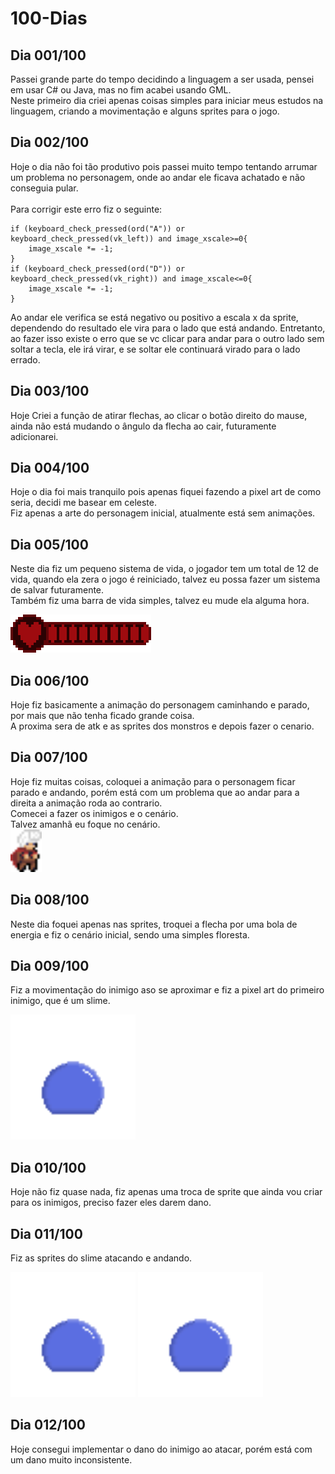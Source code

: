 # 100-Dias

## Dia 001/100

 Passei grande parte do tempo decidindo a linguagem a ser usada, pensei em usar C# ou Java, mas no fim acabei usando GML.
 <br/>
 Neste primeiro dia criei apenas coisas simples para iniciar meus estudos na linguagem, criando a movimentação e alguns sprites para o jogo.

## Dia 002/100

 Hoje o dia não foi tão produtivo pois passei muito tempo tentando arrumar um problema no personagem, onde ao andar ele ficava achatado e não conseguia pular.
 <br/><br/>
 Para corrigir este erro fiz o seguinte:
```GML
if (keyboard_check_pressed(ord("A")) or keyboard_check_pressed(vk_left)) and image_xscale>=0{
	image_xscale *= -1;
}
if (keyboard_check_pressed(ord("D")) or keyboard_check_pressed(vk_right)) and image_xscale<=0{
	image_xscale *= -1;
}
```
 Ao andar ele verifica se está negativo ou positivo a escala x da sprite, dependendo do resultado ele vira para o lado que está andando. Entretanto, ao fazer isso existe o erro que se vc clicar para andar para o outro lado sem soltar a tecla, ele irá virar, e se soltar ele continuará virado para o lado errado.

## Dia 003/100

Hoje Criei a função de atirar flechas, ao clicar o botão direito do mause, ainda não está mudando o ângulo da flecha ao cair, futuramente adicionarei.

## Dia 004/100

Hoje o dia foi mais tranquilo pois apenas fiquei fazendo a pixel art de como seria, decidi me basear em celeste.
<br/>
Fiz apenas a arte do personagem inicial, atualmente está sem animações.

## Dia 005/100

Neste dia fiz um pequeno sistema de vida, o jogador tem um total de 12 de vida, quando ela zera o jogo é reiniciado, talvez eu possa fazer um sistema de salvar futuramente.
<br/>
Também fiz uma barra de vida simples, talvez eu mude ela alguma hora.

<img src="/sprites/SPR_Vida/e94a6cf7-68ba-4570-9056-3d1379f96693.png" alt="Pixel_art_Slime">


## Dia 006/100

Hoje fiz basicamente a animação do personagem caminhando e parado, por mais que não tenha ficado grande coisa.
<br/>
A proxima sera de atk e as sprites dos monstros e depois fazer o cenario.

## Dia 007/100

Hoje fiz muitas coisas, coloquei a animação para o personagem ficar parado e andando, porém está com um problema que ao andar para a direita a animação roda ao contrario.
<br/>
Comecei a fazer os inimigos e o cenário.
<br/>
Talvez amanhã eu foque no cenário.
<br/>
<img src="/sprites/Ocioso/2a764833-a709-4707-8808-4f5b9550a7f1.png" alt="Jogador parado 1 frame" width="50">

## Dia 008/100

Neste dia foquei apenas nas sprites, troquei a flecha por uma bola de energia e fiz o cenário inicial, sendo uma simples floresta.

## Dia 009/100

Fiz a movimentação do inimigo aso se aproximar e fiz a pixel art do primeiro inimigo, que é um slime.

<img src="\Aseprite\Inimigos\Slime\Ocioso\Slime.gif" alt="Pixel_art_Slime" width="200">

## Dia 010/100

Hoje não fiz quase nada, fiz apenas uma troca de sprite que ainda vou criar para os inimigos, preciso fazer eles darem dano.

## Dia 011/100

Fiz as sprites do slime atacando e andando.

<img src="Aseprite/Inimigos/Slime/ATK/SlimeATK.gif" alt="Pixel_art_Slime" width="200"> <img src="Aseprite/Inimigos/Slime/Andando/SlimeMove.gif" alt="Pixel_art_Slime" width="200">

## Dia 012/100

Hoje consegui implementar o dano do inimigo ao atacar, porém está com um dano muito inconsistente.
